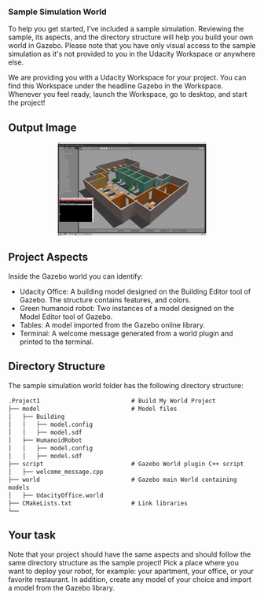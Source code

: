 ### Sample Simulation World

To help you get started, I’ve included a sample simulation. Reviewing the sample, its aspects, and the directory structure will help you build your own world in Gazebo. Please note that you have only visual access to the sample simulation as it's not provided to you in the Udacity Workspace or anywhere else.

We are providing you with a Udacity Workspace for your project. You can find this Workspace under the headline Gazebo in the Workspace. Whenever you feel ready, launch the Workspace, go to desktop, and start the project!


## Output Image

<p align="center">
  <img src="./images/rnd_project1.png" width=60% height=60% />
</p>

## Project Aspects

Inside the Gazebo world you can identify:

- Udacity Office: A building model designed on the Building Editor tool of Gazebo. The structure contains features, and colors.
- Green humanoid robot: Two instances of a model designed on the Model Editor tool of Gazebo.
- Tables: A model imported from the Gazebo online library.
- Terminal: A welcome message generated from a world plugin and printed to the terminal.


## Directory Structure

The sample simulation world folder has the following directory structure:

    .Project1                          # Build My World Project 
    ├── model                          # Model files 
    │   ├── Building
    │   │   ├── model.config
    │   │   ├── model.sdf
    │   ├── HumanoidRobot
    │   │   ├── model.config
    │   │   ├── model.sdf
    ├── script                         # Gazebo World plugin C++ script      
    │   ├── welcome_message.cpp
    ├── world                          # Gazebo main World containing models 
    │   ├── UdacityOffice.world
    ├── CMakeLists.txt                 # Link libraries 
    └──                              

## Your task

Note that your project should have the same aspects and should follow the same directory structure as the sample project! Pick a place where you want to deploy your robot, for example: your apartment, your office, or your favorite restaurant. In addition, create any model of your choice and import a model from the Gazebo library. 
